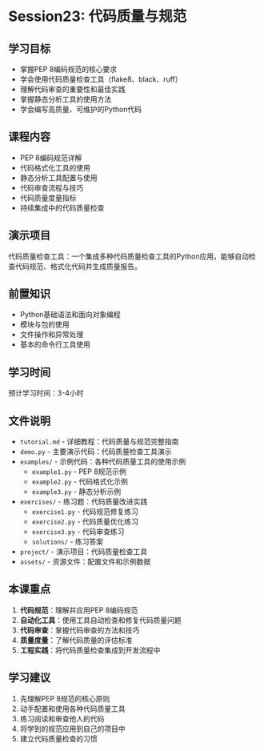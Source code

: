 # Session23: 代码质量与规范

## 学习目标
- 掌握PEP 8编码规范的核心要求
- 学会使用代码质量检查工具（flake8、black、ruff）
- 理解代码审查的重要性和最佳实践
- 掌握静态分析工具的使用方法
- 学会编写高质量、可维护的Python代码

## 课程内容
- PEP 8编码规范详解
- 代码格式化工具的使用
- 静态分析工具配置与使用
- 代码审查流程与技巧
- 代码质量度量指标
- 持续集成中的代码质量检查

## 演示项目
代码质量检查工具：一个集成多种代码质量检查工具的Python应用，能够自动检查代码规范、格式化代码并生成质量报告。

## 前置知识
- Python基础语法和面向对象编程
- 模块与包的使用
- 文件操作和异常处理
- 基本的命令行工具使用

## 学习时间
预计学习时间：3-4小时

## 文件说明
- `tutorial.md` - 详细教程：代码质量与规范完整指南
- `demo.py` - 主要演示代码：代码质量检查工具演示
- `examples/` - 示例代码：各种代码质量工具的使用示例
  - `example1.py` - PEP 8规范示例
  - `example2.py` - 代码格式化示例
  - `example3.py` - 静态分析示例
- `exercises/` - 练习题：代码质量改进实践
  - `exercise1.py` - 代码规范修复练习
  - `exercise2.py` - 代码质量优化练习
  - `exercise3.py` - 代码审查练习
  - `solutions/` - 练习答案
- `project/` - 演示项目：代码质量检查工具
- `assets/` - 资源文件：配置文件和示例数据

## 本课重点
1. **代码规范**：理解并应用PEP 8编码规范
2. **自动化工具**：使用工具自动检查和修复代码质量问题
3. **代码审查**：掌握代码审查的方法和技巧
4. **质量度量**：了解代码质量的评估标准
5. **工程实践**：将代码质量检查集成到开发流程中

## 学习建议
1. 先理解PEP 8规范的核心原则
2. 动手配置和使用各种代码质量工具
3. 练习阅读和审查他人的代码
4. 将学到的规范应用到自己的项目中
5. 建立代码质量检查的习惯